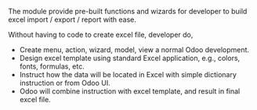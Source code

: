 The module provide pre-built functions and wizards for developer to
build excel import / export / report with ease.

Without having to code to create excel file, developer do,

- Create menu, action, wizard, model, view a normal Odoo development.
- Design excel template using standard Excel application, e.g., colors,
  fonts, formulas, etc.
- Instruct how the data will be located in Excel with simple dictionary
  instruction or from Odoo UI.
- Odoo will combine instruction with excel template, and result in final
  excel file.
